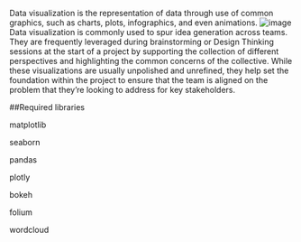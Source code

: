 Data visualization is the representation of data through use of common graphics, such as charts, plots, infographics, and even animations.
![image](https://github.com/MANASNANDMOHAN/Data-Visualization-Experiments/assets/132326345/17124073-100b-4996-a7bb-7aea46922571)
Data visualization is commonly used to spur idea generation across teams. They are frequently leveraged during brainstorming or Design Thinking sessions at the start 
of a project by supporting the collection of different perspectives and highlighting the common concerns of the collective. While these visualizations are usually unpolished 
and unrefined, they help set the foundation within the project to ensure that the team is aligned on the problem that they’re looking to address for key stakeholders.

##Required libraries

matplotlib

seaborn

pandas

plotly

bokeh

folium

wordcloud

